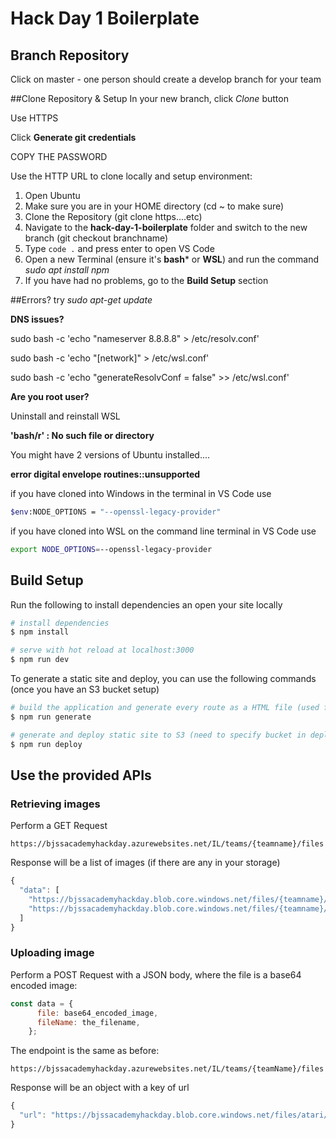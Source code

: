 # Hack Day 1 Boilerplate

## Branch Repository

Click on master - one person should create a develop branch for your team

##Clone Repository & Setup
In your new branch, click _Clone_ button

Use HTTPS

Click **Generate git credentials**

COPY THE PASSWORD

Use the HTTP URL to clone locally and setup environment:

1. Open Ubuntu
2. Make sure you are in your HOME directory (cd ~ to make sure)
3. Clone the Repository (git clone https....etc)
4. Navigate to the **hack-day-1-boilerplate** folder and switch to the new branch (git checkout branchname)
5. Type ```code .``` and press enter to open VS Code
6. Open a new Terminal (ensure it's **bash*** or **WSL**) and run the command _sudo apt install npm_
7. If you have had no problems, go to the **Build Setup** section

##Errors?
try _sudo apt-get update_

**DNS issues?**

sudo bash -c 'echo "nameserver 8.8.8.8" > /etc/resolv.conf'

sudo bash -c 'echo "[network]" > /etc/wsl.conf'

sudo bash -c 'echo "generateResolvConf = false" >> /etc/wsl.conf'

**Are you root user?**

Uninstall and reinstall WSL

**'bash/r' : No such file or directory**

You might have 2 versions of Ubuntu installed....

**error digital envelope routines::unsupported**

if you have cloned into Windows in the terminal in VS Code use 

```bash
$env:NODE_OPTIONS = "--openssl-legacy-provider"
```

if you have cloned into WSL on the command line terminal in VS Code use

```bash
export NODE_OPTIONS=--openssl-legacy-provider
```

## Build Setup

Run the following to install dependencies an open your site locally
```bash
# install dependencies
$ npm install

# serve with hot reload at localhost:3000
$ npm run dev
```

To generate a static site and deploy, you can use the following commands (once you have an S3 bucket setup)
```bash
# build the application and generate every route as a HTML file (used for static hosting).
$ npm run generate

# generate and deploy static site to S3 (need to specify bucket in deploy.sh)
$ npm run deploy
```

## Use the provided APIs

### Retrieving images

Perform a GET Request

```
https://bjssacademyhackday.azurewebsites.net/IL/teams/{teamname}/files
```

Response will be a list of images (if there are any in your storage)

```js
{
  "data": [
    "https://bjssacademyhackday.blob.core.windows.net/files/{teamname}/image1.jpg",
    "https://bjssacademyhackday.blob.core.windows.net/files/{teamname}/image2.jpg",
  ]
}
```

### Uploading image

Perform a POST Request with a JSON body, where the file is a base64 encoded image:

```js
const data = {
      file: base64_encoded_image,
      fileName: the_filename,
    };
```
The endpoint is the same as before:

```
https://bjssacademyhackday.azurewebsites.net/IL/teams/{teamName}/files
```

Response will be an object with a key of url

```js
{
  "url": "https://bjssacademyhackday.blob.core.windows.net/files/atari/image3.png"
}
```
